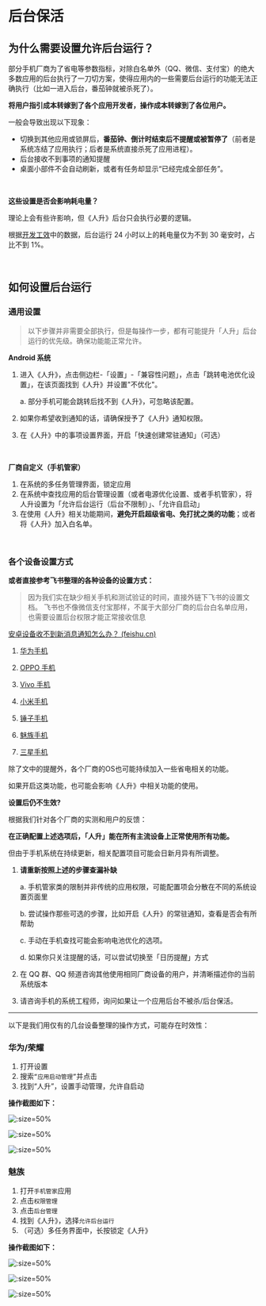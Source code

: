 # 后台保活

## 为什么需要设置允许后台运行？

部分手机厂商为了省电等参数指标，对除白名单外（QQ、微信、支付宝）的绝大多数应用的后台执行了一刀切方案，使得应用内的一些需要后台运行的功能无法正确执行（比如一进入后台，番茄钟就被杀死了）。

**将用户指引成本转嫁到了各个应用开发者，操作成本转嫁到了各位用户。**

一般会导致出现以下现象：

- 切换到其他应用或锁屏后，**番茄钟、倒计时结束后不提醒或被暂停了**（前者是系统冻结了应用执行；后者是系统直接杀死了应用进程）。
- 后台接收不到事项的通知提醒
- 桌面小部件不会自动刷新，或者有任务却显示“已经完成全部任务”。

<br/>

**这些设置是否会影响耗电量？**

理论上会有些许影响，但《人升》后台只会执行必要的逻辑。

根据[开发工效](introduction/ergonomics.md)中的数据，后台运行 24 小时以上的耗电量仅为不到 30 毫安时，占比不到 1%。

<br/>

## 如何设置后台运行

### 通用设置

> 以下步骤并非需要全部执行，但是每操作一步，都有可能提升「人升」后台运行的优先级。确保功能能正常允许。

**Android 系统**

1. 进入《人升》，点击侧边栏-「设置」-「兼容性问题」，点击「跳转电池优化设置」，在该页面找到《人升》并设置"不优化"。

   a. 部分手机可能会跳转后找不到《人升》，可忽略该配置。

2. 如果你希望收到通知的话，请确保授予了《人升》通知权限。

3. 在《人升》中的事项设置界面，开启「快速创建常驻通知」（可选）

<br/>

**厂商自定义（手机管家）**

1. 在系统的多任务管理界面，锁定应用
2. 在系统中查找应用的后台管理设置（或者电源优化设置、或者手机管家），将人升设置为「允许后台运行（后台不限制）」、「允许自启动」
4. 在使用《人升》相关功能期间，**避免开启超级省电、免打扰之类的功能**；或者将《人升》加入白名单。

<br/>

### 各个设备设置方式

**或者直接参考飞书整理的各种设备的设置方式：**

> 因为我们实在缺少相关手机和测试验证的时间，直接外链下飞书的设置文档。
> 飞书也不像微信支付宝那样，不属于大部分厂商的后台白名单应用，也需要设置后台权限才能正常接收信息

[安卓设备收不到新消息通知怎么办？ (feishu.cn)](https://www.feishu.cn/hc/zh-CN/articles/360025451293)

1. [华为手机](https://www.feishu.cn/hc/zh-CN/articles/360025451293#lineguid-RNpJyL)

2. [OPPO 手机](https://www.feishu.cn/hc/zh-CN/articles/360025451293#lineguid-rqfhmK)

3. [Vivo 手机](https://www.feishu.cn/hc/zh-CN/articles/360025451293#lineguid-xi6S8F)

4. [小米手机](https://www.feishu.cn/hc/zh-CN/articles/360025451293#lineguid-uoxEk6)

5. [锤子手机](https://www.feishu.cn/hc/zh-CN/articles/360025451293#lineguid-ylGl04)

6. [魅族手机](https://www.feishu.cn/hc/zh-CN/articles/360025451293#lineguid-5zC9BG)

7. [三星手机](https://www.feishu.cn/hc/zh-CN/articles/360025451293#lineguid-e1tk3a)

除了文中的提醒外，各个厂商的OS也可能持续加入一些省电相关的功能。

如果开启这类功能，也可能会影响《人升》中相关功能的使用。



**设置后仍不生效?**

根据我们针对各个厂商的实测和用户的反馈：

**在正确配置上述选项后，「人升」能在所有主流设备上正常使用所有功能。**

但由于手机系统在持续更新，相关配置项目可能会日新月异有所调整。

1. **请重新按照上述的步骤查漏补缺**

   a. 手机管家类的限制并非传统的应用权限，可能配置项会分散在不同的系统设置页面里

   b. 尝试操作那些可选的步骤，比如开启《人升》的常驻通知，查看是否会有所帮助

   c. 手动在手机查找可能会影响电池优化的选项。

   d. 如果你只关注提醒的话，可以尝试切换至「日历提醒」方式

2. 在 QQ 群、QQ 频道咨询其他使用相同厂商设备的用户，并清晰描述你的当前系统版本

3. 请咨询手机的系统工程师，询问如果让一个应用后台不被杀/后台保活。

---



以下是我们用仅有的几台设备整理的操作方式，可能存在时效性：

### 华为/荣耀

1. 打开设置
2. 搜索`“应用启动管理”`并点击
4. 找到“人升”，设置手动管理，允许自启动



**操作截图如下：**

![](_media/background_running/emui_01.jpg ':size=50%')

![](_media/background_running/emui_02.jpg ':size=50%')

![](_media/background_running/emui_03.jpg ':size=50%')


### 魅族

1. 打开`手机管家`应用
2. 点击`权限管理`
3. 点击`后台管理`
4. 找到《人升》，选择`允许后台运行`
5. （可选）多任务界面中，长按锁定《人升》



**操作截图如下：**


![](_media/background_running/flyme_01.jpg ':size=50%')

![](_media/background_running/flyme_02.jpg ':size=50%')

![](_media/background_running/flyme_03.jpg ':size=50%')
